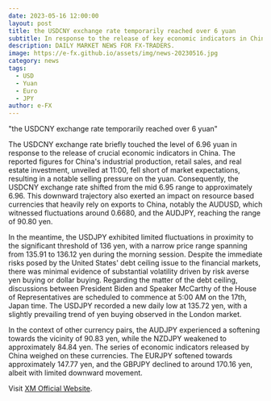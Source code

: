 ```yaml
---
date: 2023-05-16 12:00:00
layout: post
title: the USDCNY exchange rate temporarily reached over 6 yuan
subtitle: In response to the release of key economic indicators in China
description: DAILY MARKET NEWS FOR FX-TRADERS.
image: https://e-fx.github.io/assets/img/news-20230516.jpg
category: news
tags:
  - USD
  - Yuan
  - Euro
  - JPY
author: e-FX
---
```


"the USDCNY exchange rate temporarily reached over 6 yuan"

The USDCNY exchange rate briefly touched the level of 6.96 yuan in response to the release of crucial economic indicators in China. The reported figures for China's industrial production, retail sales, and real estate investment, unveiled at 11:00, fell short of market expectations, resulting in a notable selling pressure on the yuan. Consequently, the USDCNY exchange rate shifted from the mid 6.95 range to approximately 6.96. This downward trajectory also exerted an impact on resource based currencies that heavily rely on exports to China, notably the AUDUSD, which witnessed fluctuations around 0.6680, and the AUDJPY, reaching the range of 90.80 yen.

In the meantime, the USDJPY exhibited limited fluctuations in proximity to the significant threshold of 136 yen, with a narrow price range spanning from 135.91 to 136.12 yen during the morning session. Despite the immediate risks posed by the United States' debt ceiling issue to the financial markets, there was minimal evidence of substantial volatility driven by risk averse yen buying or dollar buying. Regarding the matter of the debt ceiling, discussions between President Biden and Speaker McCarthy of the House of Representatives are scheduled to commence at 5:00 AM on the 17th, Japan time. The USDJPY recorded a new daily low at 135.72 yen, with a slightly prevailing trend of yen buying observed in the London market.

In the context of other currency pairs, the AUDJPY experienced a softening towards the vicinity of 90.83 yen, while the NZDJPY weakened to approximately 84.84 yen. The series of economic indicators released by China weighed on these currencies. The EURJPY softened towards approximately 147.77 yen, and the GBPJPY declined to around 170.16 yen, albeit with limited downward movement.




Visit [XM Official Website](https://clicks.pipaffiliates.com/c?c=550036&l=en&p=0).